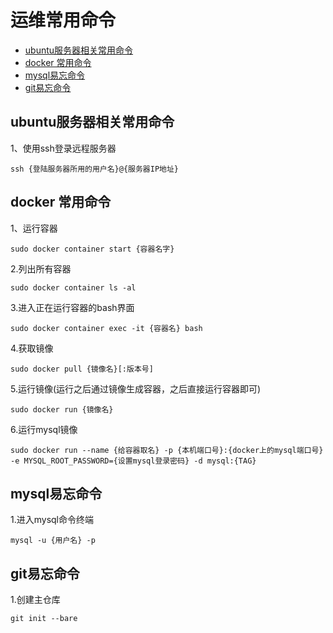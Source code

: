 # 运维常用命令
- [ubuntu服务器相关常用命令](#ubuntu服务器相关常用命令)
- [docker 常用命令](#docker-常用命令)
- [mysql易忘命令](#mysql易忘命令)
- [git易忘命令](#git易忘命令)
## ubuntu服务器相关常用命令
1、使用ssh登录远程服务器
```
ssh {登陆服务器所用的用户名}@{服务器IP地址}
```
## docker 常用命令
1、运行容器
```
sudo docker container start {容器名字}
```
2.列出所有容器
```
sudo docker container ls -al
```
3.进入正在运行容器的bash界面
```
sudo docker container exec -it {容器名} bash
```
4.获取镜像
```
sudo docker pull {镜像名}[:版本号]
```
5.运行镜像(运行之后通过镜像生成容器，之后直接运行容器即可)
```
sudo docker run {镜像名}
```
6.运行mysql镜像
```
sudo docker run --name {给容器取名} -p {本机端口号}:{docker上的mysql端口号} -e MYSQL_ROOT_PASSWORD={设置mysql登录密码} -d mysql:{TAG}
```
## mysql易忘命令
1.进入mysql命令终端
```
mysql -u {用户名} -p
```
## git易忘命令
1.创建主仓库
```
git init --bare
```